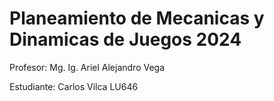 # Planeamiento de Mecanicas y Dinamicas de Juegos 2024

Profesor: Mg. Ig. Ariel Alejandro Vega

Estudiante: Carlos Vilca LU646
